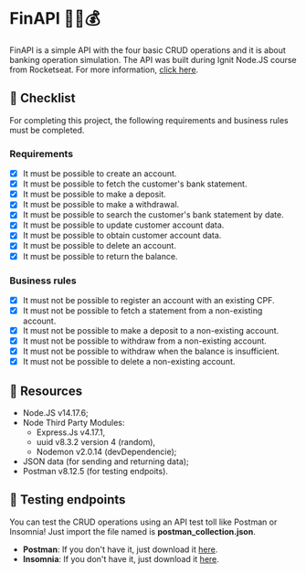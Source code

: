 # FinAPI 🏦🏧💰

FinAPI is a simple API with the four basic CRUD operations and it is about banking operation simulation. 
The API was built during Ignit Node.JS course from Rocketseat. For more information, [click here](https://www.rocketseat.com.br/ignite).   

## 📝 Checklist

For completing this project, the following requirements and business rules must be completed.

### Requirements 

- [x] It must be possible to create an account.
- [x] It must be possible to fetch the customer's bank statement.
- [x] It must be possible to make a deposit.
- [x] It must be possible to make a withdrawal.
- [x] It must be possible to search the customer's bank statement by date.
- [x] It must be possible to update customer account data.
- [x] It must be possible to obtain customer account data.
- [x] It must be possible to delete an account.
- [x] It must be possible to return the balance.

### Business rules

- [x] It must not be possible to register an account with an existing CPF.
- [x] It must not be possible to fetch a statement from a non-existing account.
- [x] It must not be possible to make a deposit to a non-existing account.
- [x] It must not be possible to withdraw from a non-existing account.
- [x] It must not be possible to withdraw when the balance is insufficient.
- [x] It must not be possible to delete a non-existing account.

## 💾 Resources 

- Node.JS v14.17.6;
- Node Third Party Modules:
  - Express.Js v4.17.1,
  - uuid v8.3.2 version 4 (random),
  - Nodemon v2.0.14 (devDependencie); 
- JSON data (for sending and returning data);
- Postman v8.12.5 (for testing endpoits).

## 📮 Testing endpoints

You can test the CRUD operations using an API test toll like Postman or Insomnia! Just import the file named is **postman_collection.json**.

* **Postman**: If you don't have it, just download it [here](https://www.postman.com/downloads/). 
* **Insomnia**: If you don't have it, just download it [here](https://insomnia.rest/download/).
